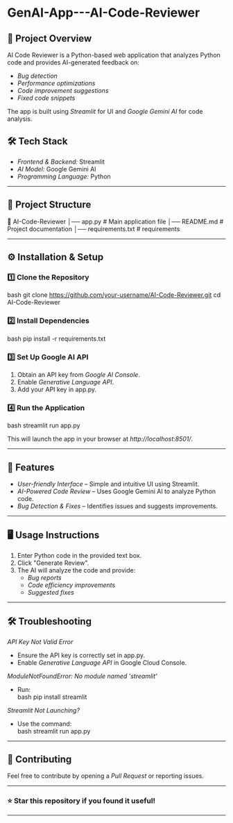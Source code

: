 # GenAI-App---AI-Code-Reviewer  
## 📌 Project Overview  
AI Code Reviewer is a Python-based web application that analyzes Python code and provides AI-generated feedback on:  
- *Bug detection*  
- *Performance optimizations*  
- *Code improvement suggestions*  
- *Fixed code snippets*  

The app is built using *Streamlit* for UI and *Google Gemini AI* for code analysis.  

## 🛠 Tech Stack  
- *Frontend & Backend:* Streamlit  
- *AI Model:* Google Gemini AI  
- *Programming Language:* Python  

---

## 📂 Project Structure  

📁 AI-Code-Reviewer
│── app.py                 # Main application file
│── README.md               # Project documentation
│── requirements.txt        # requirements 


---

## ⚙ Installation & Setup  

### 1️⃣ Clone the Repository  
bash
git clone https://github.com/your-username/AI-Code-Reviewer.git
cd AI-Code-Reviewer


### 2️⃣ Install Dependencies  
bash
pip install -r requirements.txt


### 3️⃣ Set Up Google AI API  
1. Obtain an API key from *Google AI Console*.  
2. Enable *Generative Language API*.  
3. Add your API key in app.py.  

### 4️⃣ Run the Application  
bash
streamlit run app.py

This will launch the app in your browser at *http://localhost:8501/*.  

---

## 🚀 Features  
- *User-friendly Interface* – Simple and intuitive UI using Streamlit.  
- *AI-Powered Code Review* – Uses Google Gemini AI to analyze Python code.  
- *Bug Detection & Fixes* – Identifies issues and suggests improvements.  

---

## 🖥 Usage Instructions  
1. Enter Python code in the provided text box.  
2. Click "Generate Review".  
3. The AI will analyze the code and provide:  
   - *Bug reports*  
   - *Code efficiency improvements*  
   - *Suggested fixes*  

---

## 🛠 Troubleshooting  
*API Key Not Valid Error*  
- Ensure the API key is correctly set in app.py.  
- Enable *Generative Language API* in Google Cloud Console.  

*ModuleNotFoundError: No module named 'streamlit'*  
- Run:  
  bash
  pip install streamlit
  

*Streamlit Not Launching?*  
- Use the command:  
  bash
  streamlit run app.py
  

---

## 🤝 Contributing  
Feel free to contribute by opening a *Pull Request* or reporting issues.  

---

### ⭐ Star this repository if you found it useful!  

---
